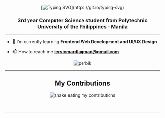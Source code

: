 <div align="center">
  
[![Typing SVG](https://readme-typing-svg.demolab.com?font=Fira+Code&size=40&duration=4000&pause=1000&color=FFCA05&center=true&vCenter=true&width=435&lines=Hi%2C+I'm+Fervicmar!)](https://git.io/typing-svg)
  
</div>

<h3 align="center">3rd year Computer Science student from Polytechnic University of the Philippines - Manila</h3>
<hr>

- 🌱 I’m currently learning **Frontend Web Development and UI/UX Design** 

- 📫 How to reach me **fervicmardlagman@gmail.com**
  
<div align="center">
<p><img align="center" src="https://github-readme-stats.vercel.app/api/top-langs?username=perbik&show_icons=true&locale=en&layout=compact" alt="perbik" /></p>
</div>

<hr>
<div align="center">
  <h2>My Contributions</h2>
  <img alt="snake eating my contributions" src="https://raw.githubusercontent.com/perbik/perbik/output/github-contribution-grid-snake.gif?color_snake=#b4146c
&color_dots=#bfd6f6,#8dbdff,#64a1f4,#4b91f1,#3c7dd9" />
  <br/><br/><br/>
</div>

<hr>
